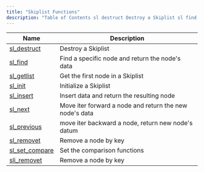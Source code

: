 ```yaml
---
title: "Skiplist Functions"
description: "Table of Contents sl destruct Destroy a Skiplist sl find Find a specific node and return the node's data sl getlist Get the first node in a Skiplist sl init Initialize a Skiplist sl insert Insert data and return the resulting node sl next Move iter forward a node and..."
---
```


  
| Name                                                                                       | Description                                             |
|--------------------------------------------------------------------------------------------|---------------------------------------------------------|
| [sl_destruct](/momentum/3/3-api/apis-sl-destruct)      | Destroy a Skiplist                                      |
| [sl_find](/momentum/3/3-api/apis-sl-find)              | Find a specific node and return the node's data         |
| [sl_getlist](/momentum/3/3-api/apis-sl-getlist)        | Get the first node in a Skiplist                        |
| [sl_init](/momentum/3/3-api/apis-sl-init)              | Initialize a Skiplist                                   |
| [sl_insert](/momentum/3/3-api/apis-sl-insert)          | Insert data and return the resulting node               |
| [sl_next](/momentum/3/3-api/apis-sl-next)              | Move iter forward a node and return the new node's data |
| [sl_previous](/momentum/3/3-api/apis-sl-previous)      | move iter backward a node, return new node's datum      |
| [sl_removet](/momentum/3/3-api/apis-sl-remove)         | Remove a node by key                                    |
| [sl_set_compare](/momentum/3/3-api/apis-sl-setcompare) | Set the comparison functions                            |
| [sli_removet](/momentum/3/3-api/apis-sli-remove)       | Remove a node by key                                    |
